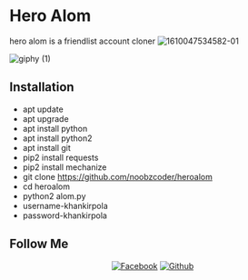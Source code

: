 # Hero Alom
hero alom is a friendlist account cloner
![1610047534582-01](https://user-images.githubusercontent.com/76752507/104003053-1dcbb600-51cc-11eb-9a57-aae865b6dfde.jpeg)

![giphy (1)](https://user-images.githubusercontent.com/76752507/103382929-1563e300-4b1b-11eb-9ab4-02403e2113a0.gif)
## Installation 
* apt update
* apt upgrade
* apt install python
* apt install python2
* apt install git
* pip2 install requests
* pip2 install mechanize
* git clone https://github.com/noobzcoder/heroalom
* cd heroalom
* python2 alom.py
* username-khankirpola
* password-khankirpola
## Follow Me
<p align="center">
<a href="https://fb.com/100270428688672"><img title="Facebook" src="https://img.shields.io/badge/Facebook-NoobZ-red?style=for-the-badge&logo=facebook"></a>
<a href="https://github.com/noobzcoder"><img title="Github" src="https://img.shields.io/badge/Github-noobz--coder-blue?style=for-the-badge&logo=github"></a>


